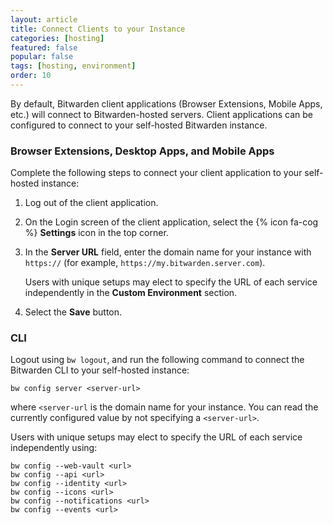 ```yaml
---
layout: article
title: Connect Clients to your Instance
categories: [hosting]
featured: false
popular: false
tags: [hosting, environment]
order: 10
---
```


By default, Bitwarden client applications (Browser Extensions, Mobile Apps, etc.) will connect to Bitwarden-hosted servers. Client applications can be configured to connect to your self-hosted Bitwarden instance.

### Browser Extensions, Desktop Apps, and Mobile Apps

Complete the following steps to connect your client application to your self-hosted instance:

1. Log out of the client application.
2. On the Login screen of the client application, select the {% icon fa-cog %} **Settings** icon in the top corner.
3. In the **Server URL** field, enter the domain name for your instance with `https://` (for example, `https://my.bitwarden.server.com`).

   Users with unique setups may elect to specify the URL of each service independently in the **Custom Environment** section.
4. Select the **Save** button.

### CLI

Logout using `bw logout`, and run the following command to connect the Bitwarden CLI to your self-hosted instance:

```
bw config server <server-url>
```

where `<server-url` is the domain name for your instance. You can read the currently configured value by not specifying a `<server-url>`.

Users with unique setups may elect to specify the URL of each service independently using:

```
bw config --web-vault <url>
bw config --api <url>
bw config --identity <url>
bw config --icons <url>
bw config --notifications <url>
bw config --events <url>
```
